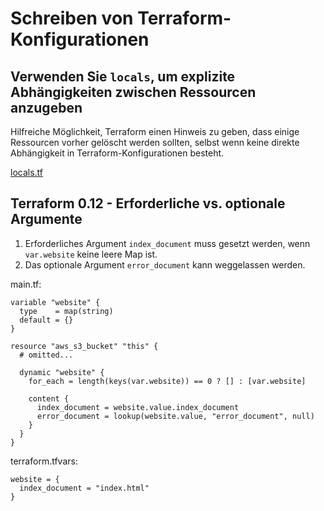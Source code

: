 # Schreiben von Terraform-Konfigurationen

## Verwenden Sie `locals`, um explizite Abhängigkeiten zwischen Ressourcen anzugeben

Hilfreiche Möglichkeit, Terraform einen Hinweis zu geben, dass einige Ressourcen vorher gelöscht werden sollten, selbst wenn keine direkte Abhängigkeit in Terraform-Konfigurationen besteht.

[locals.tf](/snippets/locals.tf)

## Terraform 0.12 - Erforderliche vs. optionale Argumente

1. Erforderliches Argument `index_document` muss gesetzt werden, wenn `var.website` keine leere Map ist.
2. Das optionale Argument `error_document` kann weggelassen werden.

main.tf:

```text
variable "website" {
  type    = map(string)
  default = {}
}

resource "aws_s3_bucket" "this" {
  # omitted...

  dynamic "website" {
    for_each = length(keys(var.website)) == 0 ? [] : [var.website]

    content {
      index_document = website.value.index_document
      error_document = lookup(website.value, "error_document", null)
    }
  }
}
```

terraform.tfvars:

```text
website = {
  index_document = "index.html"
}
```
